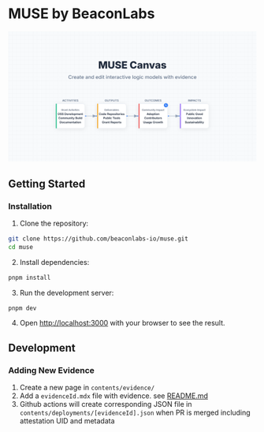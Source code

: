 # MUSE by BeaconLabs

<img src="/public/canvas-og.svg">

## Getting Started

### Installation

1. Clone the repository:

```bash
git clone https://github.com/beaconlabs-io/muse.git
cd muse
```

2. Install dependencies:

```bash
pnpm install
```

3. Run the development server:

```bash
pnpm dev
```

4. Open [http://localhost:3000](http://localhost:3000) with your browser to see the result.

## Development

### Adding New Evidence

1. Create a new page in `contents/evidence/`
2. Add a `evidenceId.mdx` file with evidence. see [README.md](/contents/README.md)
3. Github actions will create corresponding JSON file in `contents/deployments/[evidenceId].json` when PR is merged including attestation UID and metadata

